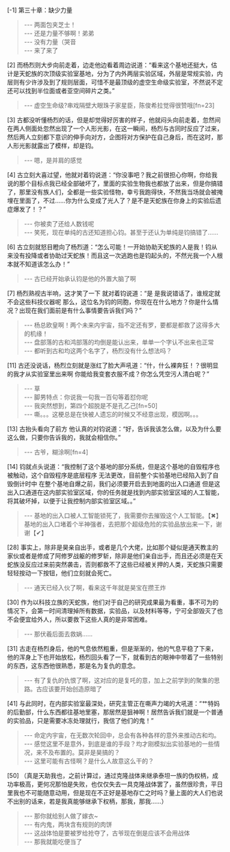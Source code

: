 
[-1] 第三十章：缺少力量
>--- 两面包夹芝士！<br>
>--- 还是力量不够啊！弟弟<br>
>--- 没有力量（哭音<br>
>--- 来了来了<br>

[2] 而杨烈则大步向前走着，边走他边看着周边说道：“看来这个基地还挺大，估计是天蛇族的次顶级实验室基地，分为了内外两层实验区域，外层是常规实验，内层则有少许涉及到了规则层面，可惜不是最顶级的虚空生命级实验室，不然说不定还可以找到半位面或者亚空间碎片之类。”
>--- 虚空生命级?串戏隔壁大眼珠子家星臣，陈俊希拉觉得很赞哦[fn=23]<br>

[3] 古都没听懂杨烈的话，但是却觉得好厉害的样子，他就闷头向前走着，忽然间在两人侧面处忽然出现了一个人形光影，在这一瞬间，杨烈与古同时反应了过来，然后两人立刻都下意识的伸手向对方，企图将对方保护在自己身后，而在这时，那人形光影就露出了模样，却是钧。
>--- 嗯，是并肩的感觉<br>

[4] 古立刻大喜过望，他就对着钧说道：“你没事吧？我之前很担心你啊，你给我说的那个目标点我已经全部破坏了，里面的实验生物我也都放了出来，但是你搞错了，那里没有族人们，全都是一些实验怪物，幸亏我跑得快，不然我当场就会被掩埋在里面了，不过……你为什么变成了光人了？是不是天蛇族在你身上的实验后遗症爆发了！？”
>--- 你被卖了还给人数钱呢<br>
>--- 笑死，现在单纯的古还知道担心钧。甚至于还认为单纯是钧搞错了……<br>

[6] 古立刻就怒目瞪向了杨烈道：“怎么可能！一开始协助天蛇族的人是我！钧从来没有投降或者协助过天蛇族！而且这一次逃跑也是钧起头的，不然光我一个人根本就不知道该怎么办！”
>--- 古已经开始承认钧是他的外置大脑了啊<br>

[7] 杨烈熟视古半响，这才笑了一下 就对着钧说道：“是 是我说错话了，谁规定就不会这些科技仪器呢 那么，这位名为钧的同胞，你现在在什么地方？你是什么情况？出现在我们面前是有什么事情要告诉我们吗？”
>--- 杨总欧皇啊！两个未来内宇宙，指不定还有罗，要都是都救了这得多大的机缘！<br>
>--- 盘部落的古和鸿部落的均倒是能认出来，单单一个字认不出来也正常<br>
>--- 都听到古和均这两个名字了，杨烈没有什么想法吗？<br>

[11] 古还没说话，杨烈立刻就是涨红了脸大声吼道：“什，什么裸奔狂！？很明显的我才从实验室里出来啊 你能给我变套衣服不成？你怎么凭空污人清白呢？”
>--- 草<br>
>--- 脚男特点：你说我一句我一百句等着怼你呢<br>
>--- 我突然想到，第四个超脱是不是孔乙己[fn=50]<br>
>--- 嘶。。。这梗总是在快被人遗忘的时候又不经意出现，模因啊。。。<br>

[13] 古抬头看向了前方 他认真的对钧说道：“好，告诉我该怎么做，以及为什么要这么做，只要你告诉我的，我就会相信你。”
>--- 古爷，糊涂啊[fn=4]<br>

[14] 钧就点头说道：“我控制了这个基地的部分系统，但是这个基地的自毁程序也被触动，这个自毁程序是底层程序 无法更改，目前整个实验基地已经陷入到了自毁倒计时中 在整个基地自爆之前，我们必须要开启去到地面的出入口通道 但是这出入口通道在这内部实验室区域，你的任务就是找到内部实验室区域的人工智能，将其破坏掉，以便于让我控制内部实验室区域。。”
>--- 基地的出入口被人工智能锁死了，我需要你去摧毁这个人工智能。【✖】
基地的出入口堵着个半神强者，去把那个超级危险的实验品放出来一下，谢谢【✔】<br>

[28] 事实上，除非是昊亲自出手，或者是几个大佬，比如那个疑似是通天教主的家伙或者是修成了阿修罗战躯的修罗斩，除非是他们亲自出手，而且还必须是在天蛇族没反应过来前突然袭击，否则都救不了这些已经被关押的人类，天蛇族只需要轻轻按动一下按钮，他们立刻就会死亡。
>--- 通天已经入伙了啊，看来这千年就是昊宝在攒王炸<br>

[30] 作为以科技立族的天蛇族，他们对于自己的研究成果最为看重，事不可为的情况下，会第一时间清理掉所有数据，实验品，以及材料等等，宁可全部毁灭了也不会便宜给外人，所以要救下这些人真的是非常困难。
>--- 那伏羲后面去救娲……<br>

[31] 古走在杨烈身后，他的气息依然粗重，但是渐渐的，他的气息平稳了下来，他的浑身上下也开始放松，杨烈回头看了一下，就看到古的眼神中带着了一些特别的东西，这东西他很熟悉，那是名为复仇的意念。
>--- 有了复仇的仇恨了啊，这对应的是复吒的意，加上之前学到的聚集的思路。古应该要开始创造原暗了<br>

[41] 与此同时，在内部实验室最深处，研究主管正在嘶声力竭的大吼道：“艹特妈的后勤部，什么东西都往基地里塞，那居然是狙神啊！居然告诉我们就是一个普通的实验品，只是需要冰冻处理就行，我信了他们的鬼！”
>--- 命定内宇宙，在无数次轮回中，总会有各种各样的意外来推动古和均。<br>
>--- 感觉这里不是意外，到底是谁的手段？均才刚模拟出实验基地的一些情况，来不及布置的。莫非是昊搞的？<br>
>--- 这里可能有古怪啊？是什么人故意这么干的？<br>

[50] （真是天助我也，之前计算过，通过克隆战体来继承泰坦一族的伪权柄，成功率极高，更何况那怕是失败，也仅仅失去一具克隆战体罢了，虽然很珍贵，平日里我也不可能随意动用，但是现在不正好是基地存亡之时吗？量上面的大人们也说不出别的话来，若是我真能够继承下权柄，那我，那我……）
>--- 那你就给别人做了嫁衣~<br>
>--- 有内鬼，两块含有规则的肉饼<br>
>--- 这战体怕是要被罗给抢夺了，古爷现在倒是应该不会用战体<br>
>--- 那我就能吃便当了<br>
